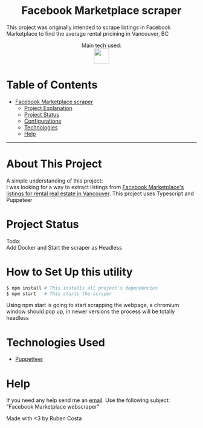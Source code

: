 <h1 align="center">Facebook Marketplace scraper</h1>
<p>This project was originally intended to scrape listings in Facebook Marketplace to find the average rental pricining in Vancouver, BC</p>
<center>
<p align="center">
  Main tech used:<br />
  <img src="https://cdn.jsdelivr.net/gh/devicons/devicon/icons/typescript/typescript-original.svg" width="40" height="40"/>
</p>
</center>

# Table of Contents
- [Facebook Marketplace scraper](https://github.com/rubencosta13/Vancouver-rent-webscraper)
    - [Project Explanation](#about-this-project)
    - [Project Status](#project-status)
    - [Configurations](#how-to-set-up-this-utility)
    - [Technologies](#technologies-used)
    - [Help](#help)


---
# About This Project
A simple understanding of this project:
<br />
I was looking for a way to extract listings from [Facebook Marketplace's listings for rental real estate in Vancouver](https://www.facebook.com/marketplace/vancouver/1-bedroom-apartments). This project uses Typescript and Puppeteer
<br />


# Project Status
Todo: <br />
  Add Docker and Start the scraper as Headless


# How to Set Up this utility
```bash
$ npm install # This installs all project's dependencies
$ npm start   # This starts the scraper
```
Using npm start is going to start scrapping the webpage, a chromium window should pop up, in newer versions the process will be totally headless


# Technologies Used
- [Puppetteer](https://github.com/puppeteer/puppeteer)

# Help

If you need any help send me an [email](mailto:rubenlavoscosta@gmail.com). Use the following subject: "Facebook Marketplace webscraper"

Made with <3 by Ruben Costa